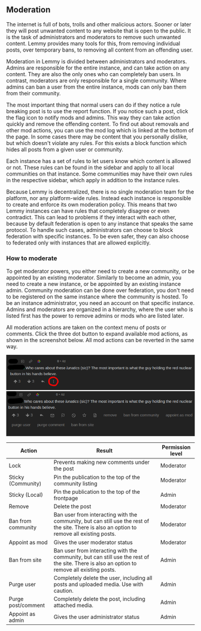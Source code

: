 ## Moderation

The internet is full of bots, trolls and other malicious actors. Sooner or later they will post unwanted content to any website that is open to the public. It is the task of administrators and moderators to remove such unwanted content. Lemmy provides many tools for this, from removing individual posts, over temporary bans, to removing all content from an offending user.

Moderation in Lemmy is divided between administrators and moderators. Admins are responsible for the entire instance, and can take action on any content. They are also the only ones who can completely ban users. In contrast, moderators are only responsible for a single community. Where admins can ban a user from the entire instance, mods can only ban them from their community.

The most important thing that normal users can do if they notice a rule breaking post is to use the report function. If you notice such a post, click the flag icon to notify mods and admins. This way they can take action quickly and remove the offending content. To find out about removals and other mod actions, you can use the mod log which is linked at the bottom of the page. In some cases there may be content that you personally dislike, but which doesn't violate any rules. For this exists a block function which hides all posts from a given user or community.

Each instance has a set of rules to let users know which content is allowed or not. These rules can be found in the sidebar and apply to all local communities on that instance. Some communities may have their own rules in the respective sidebar, which apply in addition to the instance rules.

Because Lemmy is decentralized, there is no single moderation team for the platform, nor any platform-wide rules. Instead each instance is responsible to create and enforce its own moderation policy. This means that two Lemmy instances can have rules that completely disagree or even contradict. This can lead to problems if they interact with each other, because by default federation is open to any instance that speaks the same protocol. To handle such cases, administrators can choose to block federation with specific instances. To be even safer, they can also choose to federated only with instances that are allowed explicitly.

### How to moderate

To get moderator powers, you either need to create a new community, or be appointed by an existing moderator. Similarly to become an admin, you need to create a new instance, or be appointed by an existing instance admin. Community moderation can be done over federation, you don't need to be registered on the same instance where the community is hosted. To be an instance administrator, you need an account on that specific instance. Admins and moderators are organized in a hierarchy, where the user who is listed first has the power to remove admins or mods who are listed later.

All moderation actions are taken on the context menu of posts or comments. Click the three dot button to expand available mod actions, as shown in the screenshot below. All mod actions can be reverted in the same way.

![moderation_01.png](moderation_01.png)
![moderation_02.png](moderation_02.png)

| Action             | Result                                                                                                                                      | Permission level |
|--------------------|---------------------------------------------------------------------------------------------------------------------------------------------|------------------|
| Lock               | Prevents making new comments under the post                                                                                                 | Moderator        |
| Sticky (Community) | Pin the publication to the top of the community listing                                                                                     | Moderator        |
| Sticky (Local)     | Pin the publication to the top of the frontpage                                                                                             | Admin            |
| Remove             | Delete the post                                                                                                                             | Moderator        |
| Ban from community | Ban user from interacting with the community, but can still use the rest of the site. There is also an option to remove all existing posts. | Moderator        |
| Appoint as mod     | Gives the user moderator status                                                                                                             | Moderator        |
| Ban from site      | Ban user from interacting with the community, but can still use the rest of the site. There is also an option to remove all existing posts. | Admin            |
| Purge user         | Completely delete the user, including all posts and uploaded media. Use with caution.                                                       | Admin            |
| Purge post/comment | Completely delete the post, including attached media.                                                                                       | Admin            |                                                                                                       
| Appoint as admin   | Gives the user administrator status                                                                                                         | Admin            |
